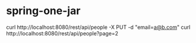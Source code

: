 spring-one-jar
==============

curl http://localhost:8080/rest/api/people -X PUT -d "email=a@b.com"
curl http://localhost:8080/rest/api/people?page=2